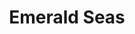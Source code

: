 ---
layout: product
product_id: 7028025360446
id: 7028025360446
title: Emerald Seas
body_html: >-
  <p>Taken on the channel between Vancouver and Victoria in the summer of
  2021.</p>

  <p>While traveling between the mainland to the island, the sunlight hitting the boat's wake created this wonderful pattern that honestly can be hung in any orientation.</p>

  <p> </p>
vendor: Connell McCarthy
product_type: Posters, Prints, & Visual Artwork
created_at: 2022-07-22T10:26:39-04:00
handle: emerald-seas
updated_at: 2024-09-17T04:04:50-04:00
published_at: 2022-07-22T10:31:48-04:00
template_suffix: ""
published_scope: global
tags: batch-06, ocean, water
status: active
admin_graphql_api_id: gid://shopify/Product/7028025360446
variants:
  - product_id: 7028025360446
    id: 39813051023422
    title: 8x10" / Full Colour
    price: "35.00"
    position: 1
    inventory_policy: continue
    compare_at_price: null
    option1: 8x10"
    option2: Full Colour
    option3: null
    created_at: 2022-07-22T10:26:39-04:00
    updated_at: 2023-10-27T20:29:39-04:00
    taxable: true
    barcode: null
    fulfillment_service: manual
    grams: 208
    inventory_management: shopify
    requires_shipping: true
    sku: CM-PP-B6-06-XXS-FC
    weight: 0.208
    weight_unit: kg
    inventory_item_id: 41908855406654
    inventory_quantity: 100
    old_inventory_quantity: 100
    admin_graphql_api_id: gid://shopify/ProductVariant/39813051023422
    image_id: 29499602665534
  - product_id: 7028025360446
    id: 39813051056190
    title: 8x10" / Black & White
    price: "35.00"
    position: 2
    inventory_policy: continue
    compare_at_price: null
    option1: 8x10"
    option2: Black & White
    option3: null
    created_at: 2022-07-22T10:26:39-04:00
    updated_at: 2023-10-27T20:29:39-04:00
    taxable: true
    barcode: null
    fulfillment_service: manual
    grams: 208
    inventory_management: shopify
    requires_shipping: true
    sku: CM-PP-B6-06-XXS-FC
    weight: 0.208
    weight_unit: kg
    inventory_item_id: 41908855439422
    inventory_quantity: 100
    old_inventory_quantity: 100
    admin_graphql_api_id: gid://shopify/ProductVariant/39813051056190
    image_id: 29499602698302
  - product_id: 7028025360446
    id: 39813051088958
    title: 8.5x11" / Full Colour
    price: "35.00"
    position: 3
    inventory_policy: continue
    compare_at_price: null
    option1: 8.5x11"
    option2: Full Colour
    option3: null
    created_at: 2022-07-22T10:26:39-04:00
    updated_at: 2023-10-27T20:29:39-04:00
    taxable: true
    barcode: null
    fulfillment_service: manual
    grams: 208
    inventory_management: shopify
    requires_shipping: true
    sku: CM-PP-B6-06-XS-FC
    weight: 0.208
    weight_unit: kg
    inventory_item_id: 41908855472190
    inventory_quantity: 100
    old_inventory_quantity: 100
    admin_graphql_api_id: gid://shopify/ProductVariant/39813051088958
    image_id: 29499602665534
  - product_id: 7028025360446
    id: 39813051121726
    title: 8.5x11" / Black & White
    price: "35.00"
    position: 4
    inventory_policy: continue
    compare_at_price: null
    option1: 8.5x11"
    option2: Black & White
    option3: null
    created_at: 2022-07-22T10:26:39-04:00
    updated_at: 2023-10-27T20:29:39-04:00
    taxable: true
    barcode: null
    fulfillment_service: manual
    grams: 208
    inventory_management: shopify
    requires_shipping: true
    sku: CM-PP-B6-06-XS-BW
    weight: 0.208
    weight_unit: kg
    inventory_item_id: 41908855504958
    inventory_quantity: 100
    old_inventory_quantity: 100
    admin_graphql_api_id: gid://shopify/ProductVariant/39813051121726
    image_id: 29499602698302
  - product_id: 7028025360446
    id: 39813051154494
    title: 13x19" / Full Colour
    price: "40.00"
    position: 5
    inventory_policy: continue
    compare_at_price: null
    option1: 13x19"
    option2: Full Colour
    option3: null
    created_at: 2022-07-22T10:26:39-04:00
    updated_at: 2023-10-27T20:29:39-04:00
    taxable: true
    barcode: null
    fulfillment_service: manual
    grams: 208
    inventory_management: shopify
    requires_shipping: true
    sku: CM-PP-B6-06-S-FC
    weight: 0.208
    weight_unit: kg
    inventory_item_id: 41908855537726
    inventory_quantity: 100
    old_inventory_quantity: 100
    admin_graphql_api_id: gid://shopify/ProductVariant/39813051154494
    image_id: 29499602665534
  - product_id: 7028025360446
    id: 39813051187262
    title: 13x19" / Black & White
    price: "40.00"
    position: 6
    inventory_policy: continue
    compare_at_price: null
    option1: 13x19"
    option2: Black & White
    option3: null
    created_at: 2022-07-22T10:26:39-04:00
    updated_at: 2023-10-27T20:29:39-04:00
    taxable: true
    barcode: null
    fulfillment_service: manual
    grams: 208
    inventory_management: shopify
    requires_shipping: true
    sku: CM-PP-B6-06-S-BW
    weight: 0.208
    weight_unit: kg
    inventory_item_id: 41908855570494
    inventory_quantity: 100
    old_inventory_quantity: 100
    admin_graphql_api_id: gid://shopify/ProductVariant/39813051187262
    image_id: 29499602698302
  - product_id: 7028025360446
    id: 39813051220030
    title: 16x20" / Full Colour
    price: "50.00"
    position: 7
    inventory_policy: continue
    compare_at_price: null
    option1: 16x20"
    option2: Full Colour
    option3: null
    created_at: 2022-07-22T10:26:39-04:00
    updated_at: 2023-10-27T20:29:39-04:00
    taxable: true
    barcode: null
    fulfillment_service: manual
    grams: 208
    inventory_management: shopify
    requires_shipping: true
    sku: CM-PP-B6-06-M-FC
    weight: 0.208
    weight_unit: kg
    inventory_item_id: 41908855603262
    inventory_quantity: 100
    old_inventory_quantity: 100
    admin_graphql_api_id: gid://shopify/ProductVariant/39813051220030
    image_id: 29499602665534
  - product_id: 7028025360446
    id: 39813051252798
    title: 16x20" / Black & White
    price: "50.00"
    position: 8
    inventory_policy: continue
    compare_at_price: null
    option1: 16x20"
    option2: Black & White
    option3: null
    created_at: 2022-07-22T10:26:39-04:00
    updated_at: 2023-10-27T20:29:39-04:00
    taxable: true
    barcode: null
    fulfillment_service: manual
    grams: 208
    inventory_management: shopify
    requires_shipping: true
    sku: CM-PP-B6-06-M-BW
    weight: 0.208
    weight_unit: kg
    inventory_item_id: 41908855636030
    inventory_quantity: 100
    old_inventory_quantity: 100
    admin_graphql_api_id: gid://shopify/ProductVariant/39813051252798
    image_id: 29499602698302
  - product_id: 7028025360446
    id: 39813051285566
    title: 20x24" / Full Colour
    price: "60.00"
    position: 9
    inventory_policy: continue
    compare_at_price: null
    option1: 20x24"
    option2: Full Colour
    option3: null
    created_at: 2022-07-22T10:26:39-04:00
    updated_at: 2023-10-27T20:29:39-04:00
    taxable: true
    barcode: null
    fulfillment_service: manual
    grams: 208
    inventory_management: shopify
    requires_shipping: true
    sku: CM-PP-B6-06-L-FC
    weight: 0.208
    weight_unit: kg
    inventory_item_id: 41908855668798
    inventory_quantity: 100
    old_inventory_quantity: 100
    admin_graphql_api_id: gid://shopify/ProductVariant/39813051285566
    image_id: 29499602665534
  - product_id: 7028025360446
    id: 39813051318334
    title: 20x24" / Black & White
    price: "60.00"
    position: 10
    inventory_policy: continue
    compare_at_price: null
    option1: 20x24"
    option2: Black & White
    option3: null
    created_at: 2022-07-22T10:26:39-04:00
    updated_at: 2023-10-27T20:29:39-04:00
    taxable: true
    barcode: null
    fulfillment_service: manual
    grams: 208
    inventory_management: shopify
    requires_shipping: true
    sku: CM-PP-B6-06-L-BW
    weight: 0.208
    weight_unit: kg
    inventory_item_id: 41908855701566
    inventory_quantity: 100
    old_inventory_quantity: 100
    admin_graphql_api_id: gid://shopify/ProductVariant/39813051318334
    image_id: 29499602698302
  - product_id: 7028025360446
    id: 39813051351102
    title: 20x30" / Full Colour
    price: "70.00"
    position: 11
    inventory_policy: continue
    compare_at_price: null
    option1: 20x30"
    option2: Full Colour
    option3: null
    created_at: 2022-07-22T10:26:39-04:00
    updated_at: 2023-10-27T20:29:39-04:00
    taxable: true
    barcode: null
    fulfillment_service: manual
    grams: 208
    inventory_management: shopify
    requires_shipping: true
    sku: CM-PP-B6-06-XL-FC
    weight: 0.208
    weight_unit: kg
    inventory_item_id: 41908855734334
    inventory_quantity: 100
    old_inventory_quantity: 100
    admin_graphql_api_id: gid://shopify/ProductVariant/39813051351102
    image_id: 29499602665534
  - product_id: 7028025360446
    id: 39813051383870
    title: 20x30" / Black & White
    price: "70.00"
    position: 12
    inventory_policy: continue
    compare_at_price: null
    option1: 20x30"
    option2: Black & White
    option3: null
    created_at: 2022-07-22T10:26:39-04:00
    updated_at: 2023-10-27T20:29:39-04:00
    taxable: true
    barcode: null
    fulfillment_service: manual
    grams: 208
    inventory_management: shopify
    requires_shipping: true
    sku: CM-PP-B6-06-XL-BW
    weight: 0.208
    weight_unit: kg
    inventory_item_id: 41908855767102
    inventory_quantity: 100
    old_inventory_quantity: 100
    admin_graphql_api_id: gid://shopify/ProductVariant/39813051383870
    image_id: 29499602698302
  - product_id: 7028025360446
    id: 39813051416638
    title: 24x36" / Full Colour
    price: "90.00"
    position: 13
    inventory_policy: continue
    compare_at_price: null
    option1: 24x36"
    option2: Full Colour
    option3: null
    created_at: 2022-07-22T10:26:39-04:00
    updated_at: 2023-10-27T20:29:39-04:00
    taxable: true
    barcode: null
    fulfillment_service: manual
    grams: 208
    inventory_management: shopify
    requires_shipping: true
    sku: CM-PP-B6-06-XXL-FC
    weight: 0.208
    weight_unit: kg
    inventory_item_id: 41908855799870
    inventory_quantity: 100
    old_inventory_quantity: 100
    admin_graphql_api_id: gid://shopify/ProductVariant/39813051416638
    image_id: 29499602665534
  - product_id: 7028025360446
    id: 39813051449406
    title: 24x36" / Black & White
    price: "90.00"
    position: 14
    inventory_policy: continue
    compare_at_price: null
    option1: 24x36"
    option2: Black & White
    option3: null
    created_at: 2022-07-22T10:26:39-04:00
    updated_at: 2023-10-27T20:29:39-04:00
    taxable: true
    barcode: null
    fulfillment_service: manual
    grams: 208
    inventory_management: shopify
    requires_shipping: true
    sku: CM-PP-B6-06-XXL-BW
    weight: 0.208
    weight_unit: kg
    inventory_item_id: 41908855832638
    inventory_quantity: 100
    old_inventory_quantity: 100
    admin_graphql_api_id: gid://shopify/ProductVariant/39813051449406
    image_id: 29499602698302
  - product_id: 7028025360446
    id: 39813051482174
    title: 30x40" / Full Colour
    price: "100.00"
    position: 15
    inventory_policy: continue
    compare_at_price: null
    option1: 30x40"
    option2: Full Colour
    option3: null
    created_at: 2022-07-22T10:26:39-04:00
    updated_at: 2023-10-27T20:29:39-04:00
    taxable: true
    barcode: null
    fulfillment_service: manual
    grams: 208
    inventory_management: shopify
    requires_shipping: true
    sku: CM-PP-B6-06-XXXL-FC
    weight: 0.208
    weight_unit: kg
    inventory_item_id: 41908855865406
    inventory_quantity: 100
    old_inventory_quantity: 100
    admin_graphql_api_id: gid://shopify/ProductVariant/39813051482174
    image_id: 29499602665534
  - product_id: 7028025360446
    id: 39813051514942
    title: 30x40" / Black & White
    price: "100.00"
    position: 16
    inventory_policy: continue
    compare_at_price: null
    option1: 30x40"
    option2: Black & White
    option3: null
    created_at: 2022-07-22T10:26:39-04:00
    updated_at: 2023-10-27T20:29:39-04:00
    taxable: true
    barcode: null
    fulfillment_service: manual
    grams: 208
    inventory_management: shopify
    requires_shipping: true
    sku: CM-PP-B6-06-XXXL-BW
    weight: 0.208
    weight_unit: kg
    inventory_item_id: 41908855898174
    inventory_quantity: 100
    old_inventory_quantity: 100
    admin_graphql_api_id: gid://shopify/ProductVariant/39813051514942
    image_id: 29499602698302
options:
  - product_id: 7028025360446
    id: 9035165728830
    name: Size
    position: 1
    values:
      - 8x10"
      - 8.5x11"
      - 13x19"
      - 16x20"
      - 20x24"
      - 20x30"
      - 24x36"
      - 30x40"
  - product_id: 7028025360446
    id: 9035165761598
    name: Color
    position: 2
    values:
      - Full Colour
      - Black & White
images:
  - id: 29499602665534
    alt: null
    position: 1
    product_id: 7028025360446
    created_at: 2022-07-22T10:29:59-04:00
    updated_at: 2022-07-22T10:30:07-04:00
    admin_graphql_api_id: gid://shopify/ProductImage/29499602665534
    width: 1000
    height: 1500
    src: https://cdn.shopify.com/s/files/1/1624/2355/products/emerald-seas-colour.jpg?v=1658500207
    variant_ids:
      - 39813051023422
      - 39813051088958
      - 39813051154494
      - 39813051220030
      - 39813051285566
      - 39813051351102
      - 39813051416638
      - 39813051482174
  - id: 29499602698302
    alt: null
    position: 2
    product_id: 7028025360446
    created_at: 2022-07-22T10:29:59-04:00
    updated_at: 2022-07-22T10:30:07-04:00
    admin_graphql_api_id: gid://shopify/ProductImage/29499602698302
    width: 1000
    height: 1500
    src: https://cdn.shopify.com/s/files/1/1624/2355/products/emerald-seas-bw.jpg?v=1658500207
    variant_ids:
      - 39813051056190
      - 39813051121726
      - 39813051187262
      - 39813051252798
      - 39813051318334
      - 39813051383870
      - 39813051449406
      - 39813051514942
  - id: 29499602731070
    alt: null
    position: 3
    product_id: 7028025360446
    created_at: 2022-07-22T10:29:59-04:00
    updated_at: 2022-07-22T10:30:00-04:00
    admin_graphql_api_id: gid://shopify/ProductImage/29499602731070
    width: 2000
    height: 1800
    src: https://cdn.shopify.com/s/files/1/1624/2355/products/PAR_02_0001_8cd906aa-968a-4bd1-8c5b-4b6c32f2e995.png?v=1658500200
    variant_ids: []
  - id: 29846602711102
    alt: null
    position: 4
    product_id: 7028025360446
    created_at: 2022-11-23T19:56:52-05:00
    updated_at: 2022-11-23T19:56:54-05:00
    admin_graphql_api_id: gid://shopify/ProductImage/29846602711102
    width: 1574
    height: 1050
    src: https://cdn.shopify.com/s/files/1/1624/2355/products/EmeraldSeas_Colour.jpg?v=1669251414
    variant_ids: []
image:
  id: 29499602665534
  alt: null
  position: 1
  product_id: 7028025360446
  created_at: 2022-07-22T10:29:59-04:00
  updated_at: 2022-07-22T10:30:07-04:00
  admin_graphql_api_id: gid://shopify/ProductImage/29499602665534
  width: 1000
  height: 1500
  src: https://cdn.shopify.com/s/files/1/1624/2355/products/emerald-seas-colour.jpg?v=1658500207
  variant_ids:
    - 39813051023422
    - 39813051088958
    - 39813051154494
    - 39813051220030
    - 39813051285566
    - 39813051351102
    - 39813051416638
    - 39813051482174

---